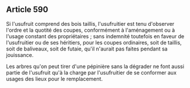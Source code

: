 Article 590
----
Si l'usufruit comprend des bois taillis, l'usufruitier est tenu d'observer
l'ordre et la quotité des coupes, conformément à l'aménagement ou à l'usage
constant des propriétaires ; sans indemnité toutefois en faveur de l'usufruitier
ou de ses héritiers, pour les coupes ordinaires, soit de taillis, soit de
baliveaux, soit de futaie, qu'il n'aurait pas faites pendant sa jouissance.

Les arbres qu'on peut tirer d'une pépinière sans la dégrader ne font aussi
partie de l'usufruit qu'à la charge par l'usufruitier de se conformer aux usages
des lieux pour le remplacement.
